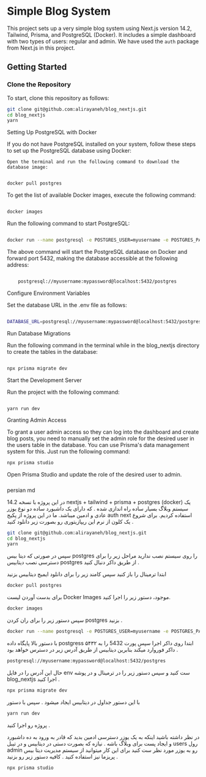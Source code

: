 # Simple Blog System

This project sets up a very simple blog system using Next.js version 14.2, Tailwind, Prisma, and PostgreSQL (Docker). It includes a simple dashboard with two types of users: regular and admin. We have used the `auth` package from Next.js in this project.

## Getting Started

### Clone the Repository

To start, clone this repository as follows:

```sh
git clone git@github.com:alirayaneh/blog_nextjs.git
cd blog_nextjs
yarn
```
Setting Up PostgreSQL with Docker

If you do not have PostgreSQL installed on your system, follow these steps to set up the PostgreSQL database using Docker:

    Open the terminal and run the following command to download the database image:

   ```sh

docker pull postgres
```

To get the list of available Docker images, execute the following command:

```sh

docker images
```
Run the following command to start PostgreSQL:

```sh

docker run --name postgresql -e POSTGRES_USER=myusername -e POSTGRES_PASSWORD=mypassword -p 5432:5432 -v /data:/var/lib/postgresql/data -d postgres
```

The above command will start the PostgreSQL database on Docker and forward port 5432, making the database accessible at the following address:

```sh

    postgresql://myusername:mypassword@localhost:5432/postgres
```
Configure Environment Variables

Set the database URL in the .env file as follows:

```sh

DATABASE_URL=postgresql://myusername:mypassword@localhost:5432/postgres
```

Run Database Migrations

Run the following command in the terminal while in the blog_nextjs directory to create the tables in the database:

```sh

npx prisma migrate dev
```

Start the Development Server

Run the project with the following command:

```sh

yarn run dev
```
Granting Admin Access

To grant a user admin access so they can log into the dashboard and create blog posts, you need to manually set the admin role for the desired user in the users table in the database. You can use Prisma's data management system for this. Just run the following command:

```sh
npx prisma studio
```
Open Prisma Studio and update the role of the desired user to admin.


#####

persian md

در این پروژه با نسخه 14.2 nextjs + tailwind + prisma + postgres (docker) یک سیستم وبلاگ بسیار ساده راه اندازی شده . که دارای یک داشبورد ساده دو نوع یوزر عادی و ادمین میباشد. ما در این پروژه از پکیج auth next استفاده کردیم. 
برای شروع یک کلون از نرم این ریپازیتوری رو بصورت زیر دانلود کنید . 
```sh
git clone git@github.com:alirayaneh/blog_nextjs.git
cd blog_nextjs
yarn
```
سپس در صورتی که دیتا بیس postgres را روی سیستم نصب ندارید مراحل زیر را برای دسترسی نصب دیتابیس postgres از طریق داکر دنبال کنید . 

ابتدا ترمینال را باز کنید سپس کامند زیر را برای دانلود ایمیج دیتابیس بزنید 
```sh
docker pull postgres
```
برای بدست آوردن لیست Docker Images موجود، دستور زیر را اجرا کنید.
```sh
docker images
```
سپس دستور زیر را برای ران کردن postgres بزنید .
```sh
docker run --name postgresql -e POSTGRES_USER=myusername -e POSTGRES_PASSWORD=mypassword -p 5432:5432 -v /data:/var/lib/postgresql/data -d postgres
```
با دستور بالا پایگاه داده postgress ابتدا روی داکر اجرا سپس پورت 5432 را به ۵۴۳۲ داکر فوروارد میکند بنابرین دیتابیس از طریق آدرس زیر در دسترس خواهد بود . 
```sh
postgresql://myusername:mypassword@localhost:5432/postgres
```
حال این آدرس را در فایل env ست کنید و سپس دستور زیر را در ترمینال و در پوشه blog_nextjs اجرا کنید . 
```sh
npx prisma migrate dev
```
با این دستور جداول در دیتابیس ایجاد میشود . 
سپس با دستور 
```sh
yarn run dev 
```
پروژه رو اجرا کنید . 

در نظر داشته باشید اینکه به یک یوزر دسترسی ادمین بدید که قادر به ورود به ده داشبورد و ایجاد پست برای وبلاگ باشه . نیازه که بصورت دستی در دیتابیس و در تیبل users رول  admin رو به یوزر مورد نظر ست کنید برای این کار میتوانید از سیستم مدیریت دیتا بیس پریزما نیز استفاده کنید . کافیه دستور زیر رو بزنید . 
```sh
npx prisma studio
```




